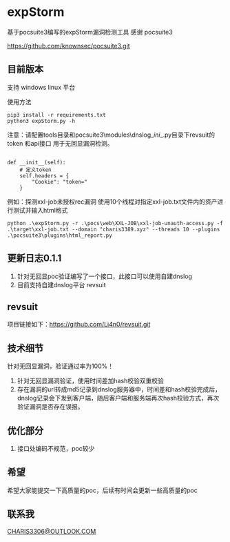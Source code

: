 # expStorm
 基于pocsuite3编写的expStorm漏洞检测工具
 感谢 pocsuite3 

 https://github.com/knownsec/pocsuite3.git
## 目前版本
支持 windows linux 平台

使用方法

```
pip3 install -r requirements.txt
python3 expStorm.py -h
```

注意：请配置tools目录和pocsuite3\modules\dnslog\__ini__.py目录下revsuit的token 和api接口 用于无回显漏洞检测。

```commandline

def __init__(self):
    # 定义token
    self.headers = {
        "Cookie": "token="
    }
```

例如：探测xxl-job未授权rec漏洞
使用10个线程对指定xxl-job.txt文件内的资产进行测试并输入html格式
```commandline
python .\expStorm.py -r .\pocs\web\XXL-JOB\xxl-job-unauth-access.py -f .\target\xxl-job.txt --domain "charis3389.xyz" --threads 10 --plugins .\pocsuite3\plugins\html_report.py
```



## 更新日志0.1.1
1. 针对无回显poc验证编写了一个接口，此接口可以使用自建dnslog
2. 目前支持自建dnslog平台 revsuit

## revsuit

项目链接如下：https://github.com/Li4n0/revsuit.git

## 技术细节

针对无回显漏洞，验证通过率为100%！
1. 针对无回显漏洞验证，使用时间差加hash校验双重校验
2. 存在漏洞的url转成md5记录到dnslog服务器中，时间差和hash校验完成后，dnslog记录会下发到客户端，随后客户端和服务端再次hash校验方式，再次验证漏洞是否存在误报。

## 优化部分

1. 接口处编码不规范，poc较少

## 希望

希望大家能提交一下高质量的poc，后续有时间会更新一些高质量的poc

## 联系我

CHARIS3306@OUTLOOK.COM 

